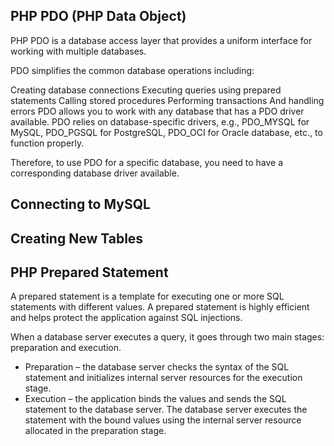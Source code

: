 ## PHP PDO (PHP Data Object)

PHP PDO is a database access layer that provides a uniform interface for working with multiple databases.

PDO simplifies the common database operations including:

Creating database connections
Executing queries using prepared statements
Calling stored procedures
Performing transactions
And handling errors
PDO allows you to work with any database that has a PDO driver available. PDO relies on database-specific drivers, e.g., PDO_MYSQL for MySQL, PDO_PGSQL for PostgreSQL, PDO_OCI for Oracle database, etc., to function properly. 

Therefore, to use PDO for a specific database, you need to have a corresponding database driver available.

## Connecting to MySQL
## Creating New Tables
## PHP Prepared Statement
A prepared statement is a template for executing one or more SQL statements with different values. A prepared statement is highly efficient and helps protect the application against SQL injections.

When a database server executes a query, it goes through two main stages: preparation and execution.

* Preparation – the database server checks the syntax of the SQL statement and initializes internal server resources for the execution stage.
* Execution – the application binds the values and sends the SQL statement to the database server. The database server executes the statement with the bound values using the internal server resource allocated in the preparation stage.
